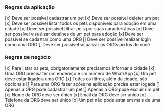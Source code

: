 ### Regras da aplicação

[x] Deve ser possível cadastrar um pet
[x] Deve ser possível deleter um pet
[x] Deve ser possível listar todos os pets disponíveis para adoção em uma cidade
[x] Deve ser possível filtrar pets por suas características
[x] Deve ser possível visualizar detalhes de um pet para adoção
[x] Deve ser possível se cadastrar como uma ORG
[] Deve ser possível realizar login como uma ORG
[] Deve ser possível visualizar as ORGs pertos de você

### Regras de negócio

[x] Para listar os pets, obrigatoriamente precisamos informar a cidade
[x] Uma ORG precisa ter um endereço e um número de WhatsApp
[x] Um pet deve estar ligado a uma ORG
[x] Todos os filtros, além da cidade, são opcionais
[] Para uma ORG fazer ações na aplicação precisa estar logada
[] Apenas a ORG pode cadastrar um pet
[] Apenas a ORG pode excluir um pet
[x] Nome da ORG deve ser único
[x] Email da ORG deve ser único
[x] Telefone da ORG deve ser único
[x] Um pet não pode estar em mais de uma ORG

